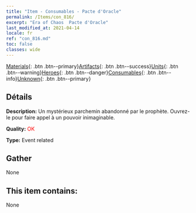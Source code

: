 ```yaml
---
title: "Item - Consumables - Pacte d'Oracle"
permalink: /Items/con_816/
excerpt: "Era of Chaos  Pacte d'Oracle"
last_modified_at: 2021-04-14
locale: fr
ref: "con_816.md"
toc: false
classes: wide
---
```

 [Materials](/fr/Items/){: .btn .btn--primary}[Artifacts](/fr/Items/Artifacts/){: .btn .btn--success}[Units](/fr/Items/Units/){: .btn .btn--warning}[Heroes](/fr/Items/Heroes/){: .btn .btn--danger}[Consumables](/fr/Items/Consumables/){: .btn .btn--info}[Unknown](/fr/Items/Unknown/){: .btn .btn--primary}

## Détails
 **Description:** Un mystérieux parchemin abandonné par le prophète. Ouvrez-le pour faire appel à un pouvoir inimaginable.

 **Quality:** <span style="color: #FF0000">OK</span>

 **Type:** Event related

## Gather

  None

## This item contains:

  None

